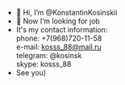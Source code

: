- 👋 Hi, I’m @KonstantinKosinskii
- 👀 Now I’m looking for job
-  It's my contact information:  
phone: +7(968)720-11-58  
e-mail: kosss_88@mail.ru  
telegram: @kosinsk  
skype: kosss_88  
- See you)
